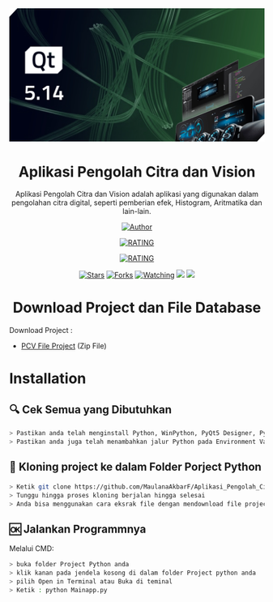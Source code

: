 <div align="center">
<img src="https://github.com/MaulanaAkbarF/gambar/blob/main/Qt-514-Released.jpg" alt="E-Damkar" width="1920" />

# Aplikasi Pengolah Citra dan Vision

Aplikasi Pengolah Citra dan Vision adalah aplikasi yang digunakan dalam pengolahan citra digital, seperti pemberian efek, Histogram, Aritmatika dan lain-lain.

<p align="center">
  <a href="https://github.com/MaulanaAkbarF/Aplikasi_Pengolah_Citra"><img title="Author" src="https://img.shields.io/badge/Author-Maulana Akbar F., Rizky Jein, Sangga Dewa R.-purple.svg?style=for-the-badge&logo=github" /></a>
</p>
<p align="center">
  <a href="https://github.com/MaulanaAkbarF/Aplikasi_Pengolah_Citra"><img title="RATING" src="https://img.shields.io/badge/RATING SAAT INI-60%20%2F%20100-green?colorA=%23555555&colorB=%23FC5E00&style=for-the-badge"></a>
</p>
<p align="center">
  <a href="https://github.com/MaulanaAkbarF/Aplikasi_Pengolah_Citra"><img title="RATING" src="https://img.shields.io/badge/TARGET RATING-90%20%2F%20100-green?colorA=%23555555&colorB=%23017e40&style=for-the-badge"></a>
</p>
<p align="center">
  <a href="https://github.com/MaulanaAkbarF/Aplikasi_Pengolah_Citra"><img title="Stars" src="https://img.shields.io/github/stars/MaulanaAkbarF/Aplikasi_Pengolah_Citra?color=red&style=flat-square" /></a>
  <a href="https://github.com/MaulanaAkbarF/Aplikasi_Pengolah_Citra/network/members"><img title="Forks" src="https://img.shields.io/github/forks/MaulanaAkbarF/Aplikasi_Pengolah_Citra?color=red&style=flat-square" /></a>
  <a href="https://github.com/MaulanaAkbarF/Aplikasi_Pengolah_Citra/watchers"><img title="Watching" src="https://img.shields.io/github/watchers/MaulanaAkbarF/Aplikasi_Pengolah_Citra?label=watchers&color=blue&style=flat-square" /></a>
  <img src="https://img.shields.io/badge/maintained%3F-yes-green.svg?style=flat" />
  <img src="https://img.shields.io/github/repo-size/MaulanaAkbarF/Aplikasi_Pengolah_Citra" /> <br>
</p>

# Download Project dan File Database
</div>
  
Download Project :
* [PCV File Project](https://github.com/MaulanaAkbarF/Aplikasi_Pengolah_Citra/archive/refs/heads/master.zip) (Zip File)

# Installation
## 🔍 Cek Semua yang Dibutuhkan
```bash
> Pastikan anda telah menginstall Python, WinPython, PyQt5 Designer, PyQt5-tools, dan Matplotlib
> Pastikan anda juga telah menambahkan jalur Python pada Environment Variables
```

## 📝 Kloning project ke dalam Folder Porject Python
```bash
> Ketik git clone https://github.com/MaulanaAkbarF/Aplikasi_Pengolah_Citra, lalu tekan enter
> Tunggu hingga proses kloning berjalan hingga selesai
> Anda bisa menggunakan cara eksrak file dengan mendownload file project pada link diatas dan ekstrak pada folder Python anda
```

## 🆗 Jalankan Programmnya
Melalui CMD:
```bash
> buka folder Project Python anda
> klik kanan pada jendela kosong di dalam folder Project python anda
> pilih Open in Terminal atau Buka di teminal
> Ketik : python Mainapp.py
```
